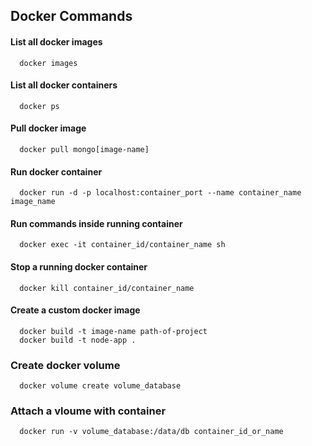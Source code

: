 ## Docker Commands

#### List all docker images
```
  docker images
```
#### List all docker containers
```
  docker ps
```
#### Pull docker image 
```
  docker pull mongo[image-name]
```
#### Run docker container
```
  docker run -d -p localhost:container_port --name container_name image_name
```
#### Run commands inside running container
```
  docker exec -it container_id/container_name sh
```
#### Stop a running docker container
```
  docker kill container_id/container_name
```
#### Create a custom docker image
```
  docker build -t image-name path-of-project
  docker build -t node-app .
```
### Create docker volume
```
  docker volume create volume_database
```
### Attach a vloume with container
```
  docker run -v volume_database:/data/db container_id_or_name
```

